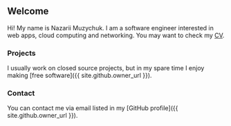## Welcome

Hi! My name is Nazarii Muzychuk. I am a software engineer interested in web apps, cloud computing and networking. You may want to check my [CV](/).

### Projects

I usually work on closed source projects, but in my spare time I enjoy making [free software]({{ site.github.owner_url }}).

### Contact

You can contact me via email listed in my [GitHub profile]({{ site.github.owner_url }}).
